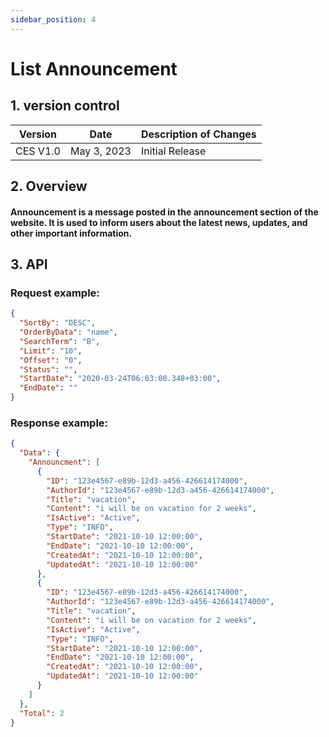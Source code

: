```yaml
---
sidebar_position: 4
---
```


# List Announcement

## 1. version control

| Version  | Date        | Description of Changes |
| -------- | ----------- | ---------------------- |
| CES V1.0 | May 3, 2023 | Initial Release        |

## 2. Overview

#### Announcement is a message posted in the announcement section of the website. It is used to inform users about the latest news, updates, and other important information.

## 3. API

### Request example:

```json
{
  "SortBy": "DESC",
  "OrderByData": "name",
  "SearchTerm": "B",
  "Limit": "10",
  "Offset": "0",
  "Status": "",
  "StartDate": "2020-03-24T06:03:00.348+03:00",
  "EndDate": ""
}
```

### Response example:

```json
{
  "Data": {
    "Announcment": [
      {
        "ID": "123e4567-e89b-12d3-a456-426614174000",
        "AuthorId": "123e4567-e89b-12d3-a456-426614174000",
        "Title": "vacation",
        "Content": "i will be on vacation for 2 weeks",
        "IsActive": "Active",
        "Type": "INFO",
        "StartDate": "2021-10-10 12:00:00",
        "EndDate": "2021-10-10 12:00:00",
        "CreatedAt": "2021-10-10 12:00:00",
        "UpdatedAt": "2021-10-10 12:00:00"
      },
      {
        "ID": "123e4567-e89b-12d3-a456-426614174000",
        "AuthorId": "123e4567-e89b-12d3-a456-426614174000",
        "Title": "vacation",
        "Content": "i will be on vacation for 2 weeks",
        "IsActive": "Active",
        "Type": "INFO",
        "StartDate": "2021-10-10 12:00:00",
        "EndDate": "2021-10-10 12:00:00",
        "CreatedAt": "2021-10-10 12:00:00",
        "UpdatedAt": "2021-10-10 12:00:00"
      }
    ]
  },
  "Total": 2
}
```
